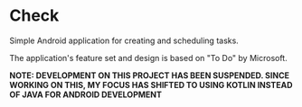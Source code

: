 # Check
Simple Android application for creating and scheduling tasks.

The application's feature set and design is based on "To Do" by Microsoft.

**NOTE: DEVELOPMENT ON THIS PROJECT HAS BEEN SUSPENDED. SINCE WORKING ON THIS, MY FOCUS HAS SHIFTED TO USING KOTLIN INSTEAD OF JAVA FOR ANDROID DEVELOPMENT**

